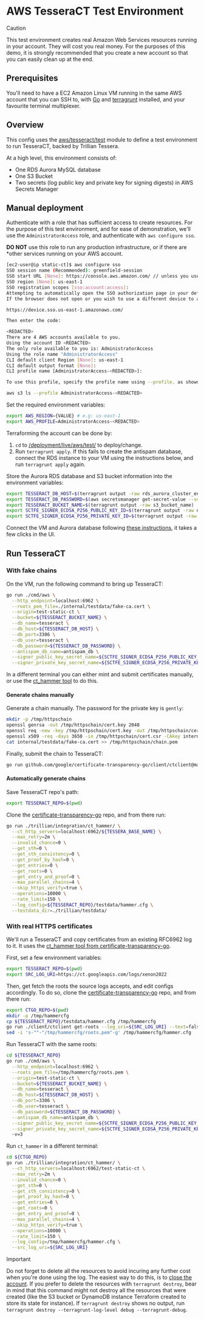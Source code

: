 # AWS TesseraCT Test Environment

> [!CAUTION]
> 
> This test environment creates real Amazon Web Services resources running in your account. They will cost you real money. For the purposes of this demo, it is strongly recommended that you create a new account so that you can easily clean up at the end.

## Prerequisites

You'll need to have a EC2 Amazon Linux VM running in the same AWS account that you can SSH to,
with [Go](https://go.dev/doc/install) and 
[terragrunt](https://terragrunt.gruntwork.io/docs/getting-started/install/) 
installed, and your favourite terminal multiplexer.

## Overview

This config uses the [aws/tesseract/test](/deployment/modules/aws/tesseract/test) module to
define a test environment to run TesseraCT, backed by Trillian Tessera.

At a high level, this environment consists of:
- One RDS Aurora MySQL database
- One S3 Bucket
- Two secrets (log public key and private key for signing digests) in AWS Secrets Manager

## Manual deployment 

Authenticate with a role that has sufficient access to create resources.
For the purpose of this test environment, and for ease of demonstration, we'll use the
`AdministratorAccess` role, and authenticate with `aws configure sso`.

**DO NOT** use this role to run any production infrastructure, or if there are
*other services running on your AWS account.

```sh
[ec2-user@ip static-ct]$ aws configure sso
SSO session name (Recommended): greenfield-session
SSO start URL [None]: https://console.aws.amazon.com/ // unless you use a custom signin console
SSO region [None]: us-east-1
SSO registration scopes [sso:account:access]:
Attempting to automatically open the SSO authorization page in your default browser.
If the browser does not open or you wish to use a different device to authorize this request, open the following URL:

https://device.sso.us-east-1.amazonaws.com/

Then enter the code:

<REDACTED>
There are 4 AWS accounts available to you.
Using the account ID <REDACTED>
The only role available to you is: AdministratorAccess
Using the role name "AdministratorAccess"
CLI default client Region [None]: us-east-1
CLI default output format [None]:
CLI profile name [AdministratorAccess-<REDACTED>]:

To use this profile, specify the profile name using --profile, as shown:

aws s3 ls --profile AdministratorAccess-<REDACTED>
```

Set the required environment variables:

```bash
export AWS_REGION={VALUE} # e.g: us-east-1
export AWS_PROFILE=AdministratorAccess-<REDACTED>
```

Terraforming the account can be done by:
  1. `cd` to [/deployment/live/aws/test/](/deployment/live/aws/test/) to deploy/change.
  2. Run `terragrunt apply`. If this fails to create the antispam database,
  connect the RDS instance to your VM using the instructions below, and run
  `terragrunt apply` again.
  
Store the Aurora RDS database and S3 bucket information into the environment variables:

```sh
export TESSERACT_DB_HOST=$(terragrunt output -raw rds_aurora_cluster_endpoint)
export TESSERACT_DB_PASSWORD=$(aws secretsmanager get-secret-value --secret-id $(terragrunt output -json rds_aurora_cluster_master_user_secret | jq --raw-output .[0].secret_arn) --query SecretString --output text | jq --raw-output .password)
export TESSERACT_BUCKET_NAME=$(terragrunt output -raw s3_bucket_name)
export SCTFE_SIGNER_ECDSA_P256_PUBLIC_KEY_ID=$(terragrunt output -raw ecdsa_p256_public_key_id)
export SCTFE_SIGNER_ECDSA_P256_PRIVATE_KEY_ID=$(terragrunt output -raw ecdsa_p256_private_key_id)
```

Connect the VM and Aurora database following [these instructions](https://docs.aws.amazon.com/AWSEC2/latest/UserGuide/tutorial-ec2-rds-option1.html#option1-task3-connect-ec2-instance-to-rds-database), it takes a few clicks in the UI.

## Run TesseraCT

### With fake chains

On the VM, run the following command to bring up TesseraCT:

```bash
go run ./cmd/aws \
  --http_endpoint=localhost:6962 \
  --roots_pem_file=./internal/testdata/fake-ca.cert \
  --origin=test-static-ct \
  --bucket=${TESSERACT_BUCKET_NAME} \
  --db_name=tesseract \
  --db_host=${TESSERACT_DB_HOST} \
  --db_port=3306 \
  --db_user=tesseract \
  --db_password=${TESSERACT_DB_PASSWORD} \
  --antispam_db_name=antispam_db \
  --signer_public_key_secret_name=${SCTFE_SIGNER_ECDSA_P256_PUBLIC_KEY_ID} \
  --signer_private_key_secret_name=${SCTFE_SIGNER_ECDSA_P256_PRIVATE_KEY_ID}
```

In a different terminal you can either mint and submit certificates manually, or
use the [ct_hammer
tool](https://github.com/google/certificate-transparency-go/blob/master/trillian/integration/ct_hammer/main.go)
to do this.

#### Generate chains manually

Generate a chain manually. The password for the private key is `gently`:

```bash
mkdir -p /tmp/httpschain
openssl genrsa -out /tmp/httpschain/cert.key 2048
openssl req -new -key /tmp/httpschain/cert.key -out /tmp/httpschain/cert.csr -config=internal/testdata/fake-ca.cfg
openssl x509 -req -days 3650 -in /tmp/httpschain/cert.csr -CAkey internal/testdata/fake-ca.privkey.pem -CA internal/testdata/fake-ca.cert -outform pem -out /tmp/httpschain/chain.pem -provider legacy -provider default
cat internal/testdata/fake-ca.cert >> /tmp/httpschain/chain.pem
```

Finally, submit the chain to TesseraCT:

```bash
go run github.com/google/certificate-transparency-go/client/ctclient@master upload --cert_chain=/tmp/httpschain/chain.pem --skip_https_verify --log_uri=http://localhost:6962/test-static-ct
```

#### Automatically generate chains

Save TesseraCT repo's path:

```bash
export TESSERACT_REPO=$(pwd)
```

Clone the [certificate-transparency-go](https://github.com/google/certificate-transparency-go) repo, and from there run:

```bash
go run ./trillian/integration/ct_hammer/ \
  --ct_http_servers=localhost:6962/${TESSERA_BASE_NAME} \
  --max_retry=2m \
  --invalid_chance=0 \
  --get_sth=0 \
  --get_sth_consistency=0 \
  --get_proof_by_hash=0 \
  --get_entries=0 \
  --get_roots=0 \
  --get_entry_and_proof=0 \
  --max_parallel_chains=4 \
  --skip_https_verify=true \
  --operations=10000 \
  --rate_limit=150 \
  --log_config=${TESSERACT_REPO}/testdata/hammer.cfg \
  --testdata_dir=./trillian/testdata/
```

### With real HTTPS certificates

We'll run a TesseraCT and copy certificates from an existing RFC6962 log to it.
It uses the [ct_hammer tool from certificate-transparency-go](https://github.com/google/certificate-transparency-go/tree/aceb1d4481907b00c087020a3930c7bd691a0110/trillian/integration/ct_hammer).

First, set a few environment variables:

```bash
export TESSERACT_REPO=$(pwd)
export SRC_LOG_URI=https://ct.googleapis.com/logs/xenon2022
```

Then, get fetch the roots the source logs accepts, and edit configs accordingly.
To do so, clone the [certificate-transparency-go](https://github.com/google/certificate-transparency-go) repo, and from there run:

```bash
export CTGO_REPO=$(pwd)
mkdir -p /tmp/hammercfg
cp ${TESSERACT_REPO}/testdata/hammer.cfg /tmp/hammercfg
go run ./client/ctclient get-roots --log_uri=${SRC_LOG_URI} --text=false > /tmp/hammercfg/roots.pem
sed -i 's-""-"/tmp/hammercfg/roots.pem"-g' /tmp/hammercfg/hammer.cfg
```

Run TesseraCT with the same roots:

```bash
cd ${TESSERACT_REPO}
go run ./cmd/aws \
  --http_endpoint=localhost:6962 \
  --roots_pem_file=/tmp/hammercfg/roots.pem \
  --origin=test-static-ct \
  --bucket=${TESSERACT_BUCKET_NAME} \
  --db_name=tesseract \
  --db_host=${TESSERACT_DB_HOST} \
  --db_port=3306 \
  --db_user=tesseract \
  --db_password=${TESSERACT_DB_PASSWORD} \
  --antispam_db_name=antispam_db \
  --signer_public_key_secret_name=${SCTFE_SIGNER_ECDSA_P256_PUBLIC_KEY_ID} \
  --signer_private_key_secret_name=${SCTFE_SIGNER_ECDSA_P256_PRIVATE_KEY_ID}
  -v=3
```

Run `ct_hammer` in a different terminal:

```bash
cd ${CTGO_REPO}
go run ./trillian/integration/ct_hammer/ \
  --ct_http_servers=localhost:6962/test-static-ct \
  --max_retry=2m \
  --invalid_chance=0 \
  --get_sth=0 \
  --get_sth_consistency=0 \
  --get_proof_by_hash=0 \
  --get_entries=0 \
  --get_roots=0 \
  --get_entry_and_proof=0 \
  --max_parallel_chains=4 \
  --skip_https_verify=true \
  --operations=10000 \
  --rate_limit=150 \
  --log_config=/tmp/hammercfg/hammer.cfg \
  --src_log_uri=${SRC_LOG_URI}
```

> [!IMPORTANT]  
> Do not forget to delete all the resources to avoid incuring any further cost
> when you're done using the log. The easiest way to do this, is to [close the account](https://docs.aws.amazon.com/accounts/latest/reference/manage-acct-closing.html).
> If you prefer to delete the resources with `terragrunt destroy`, bear in mind
> that this command might not destroy all the resources that were created (like
> the S3 bucket or DynamoDB instance Terraform created to store its state for
> instance). If `terragrunt destroy` shows no output, run
> `terragrunt destroy --terragrunt-log-level debug --terragrunt-debug`.

